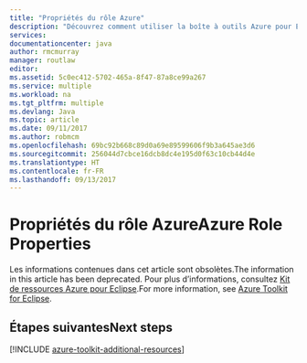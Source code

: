 ```yaml
---
title: "Propriétés du rôle Azure"
description: "Découvrez comment utiliser la boîte à outils Azure pour Eclipse pour configurer les paramètres de rôle Azure."
services: 
documentationcenter: java
author: rmcmurray
manager: routlaw
editor: 
ms.assetid: 5c0ec412-5702-465a-8f47-87a8ce99a267
ms.service: multiple
ms.workload: na
ms.tgt_pltfrm: multiple
ms.devlang: Java
ms.topic: article
ms.date: 09/11/2017
ms.author: robmcm
ms.openlocfilehash: 69bc92b668c89d0a69e89599606f9b3a645ae3d6
ms.sourcegitcommit: 256044d7cbce16dcb8dc4e195d0f63c10cb44d4e
ms.translationtype: HT
ms.contentlocale: fr-FR
ms.lasthandoff: 09/13/2017
---
```

# <a name="azure-role-properties"></a><span data-ttu-id="c6f0d-103">Propriétés du rôle Azure</span><span class="sxs-lookup"><span data-stu-id="c6f0d-103">Azure Role Properties</span></span>

<span data-ttu-id="c6f0d-104">Les informations contenues dans cet article sont obsolètes.</span><span class="sxs-lookup"><span data-stu-id="c6f0d-104">The information in this article has been deprecated.</span></span> <span data-ttu-id="c6f0d-105">Pour plus d’informations, consultez [Kit de ressources Azure pour Eclipse](azure-toolkit-for-eclipse.md).</span><span class="sxs-lookup"><span data-stu-id="c6f0d-105">For more information, see [Azure Toolkit for Eclipse](azure-toolkit-for-eclipse.md).</span></span>

## <a name="next-steps"></a><span data-ttu-id="c6f0d-106">Étapes suivantes</span><span class="sxs-lookup"><span data-stu-id="c6f0d-106">Next steps</span></span>

[!INCLUDE [azure-toolkit-additional-resources](../includes/azure-toolkit-additional-resources.md)]
